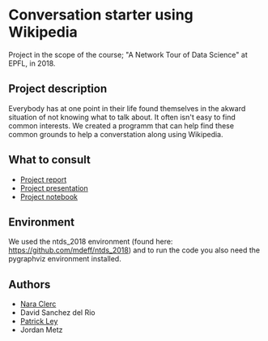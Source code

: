 # Conversation starter using Wikipedia
Project in the scope of the course; "A Network Tour of Data Science" at EPFL, in 2018.

## Project description
Everybody has at one point in their life found themselves in the akward situation of not knowing what to talk about. It often isn't easy to find common interests. 
We created a programm that can help find these common grounds to help a converstation along using Wikipedia.

## What to consult
- [Project report](Project_report.pdf)
- [Project presentation](Project_presentation.pdf)
- [Project notebook](conversation_starter_wiki_project.ipynb)

## Environment
We used the ntds_2018 environment (found here: https://github.com/mdeff/ntds_2018) and to run the code you also need the pygraphviz environment installed. 


## Authors
- [Nara Clerc](https://github.com/Minauras)
- David Sanchez del Rio
- [Patrick Ley](https://github.com/okhofsk)
- Jordan Metz

